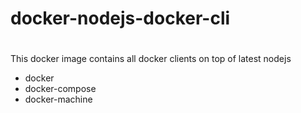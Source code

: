 # docker-nodejs-docker-cli
#

This docker image contains all docker clients on top of latest nodejs
- docker
- docker-compose
- docker-machine
